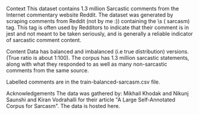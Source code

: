 Context
This dataset contains 1.3 million Sarcastic comments from the Internet commentary website Reddit. The dataset was generated by scraping comments from Reddit (not by me :)) containing the \s ( sarcasm) tag. This tag is often used by Redditors to indicate that their comment is in jest and not meant to be taken seriously, and is generally a reliable indicator of sarcastic comment content.

Content
Data has balanced and imbalanced (i.e true distribution) versions. (True ratio is about 1:100). The
corpus has 1.3 million sarcastic statements, along with what they responded to as well as many non-sarcastic comments from the same source.

Labelled comments are in the train-balanced-sarcasm.csv file.

Acknowledgements
The data was gathered by: Mikhail Khodak and Nikunj Saunshi and Kiran Vodrahalli for their article "A Large Self-Annotated Corpus for Sarcasm". The data is hosted here.